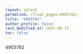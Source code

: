 ```yaml
---
layout: splash
permalink: /float_pages/4903782/
title: "4903782"
author_profile: false
last_modified_at: 2025-06-13
toc: false
---
```

 
4903782
